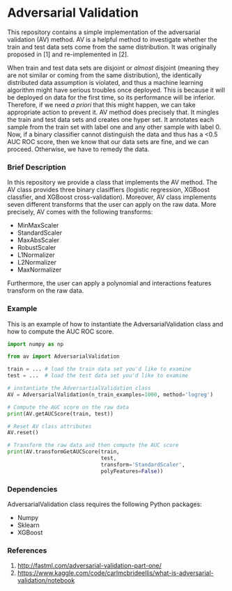 # Adversarial Validation

This repository contains a simple implementation of the adversarial
validation (AV) method.  AV is a helpful method to investigate whether
the train and test data sets come from the same distribution.
It was originally proposed in [1] and re-implemented in [2].

When train and test data sets are disjoint or *almost* disjoint
(meaning they are not similar or coming from the same distribution),
the identically distributed data assumption is violated, and thus a
machine learning algorithm might have serious troubles once deployed.
This is because it will be deployed on data for the first time, so
its performance will be inferior.  Therefore, if we need *a priori*
that this might happen, we can take appropriate action to prevent it.
AV method does precisely that.  It mingles the train and test data
sets and creates one hyper set.  It annotates each sample from the
train set with label one and any other sample with label 0.  Now, if
a binary classifier cannot distinguish the data and thus has a <0.5
AUC ROC score, then we know that our data sets are fine, and we can
proceed. Otherwise, we have to remedy the data.



### Brief Description

In this repository we provide a class that implements the AV method. The AV class 
provides three binary clasiffiers (logistic regression, XGBoost classfier, 
and XGBoost cross-validation). Moreover, AV class implements seven different 
transforms that the user can apply on the raw data. More precisely, AV comes 
with the following transforms:
  * MinMaxScaler
  * StandardScaler
  * MaxAbsScaler
  * RobustScaler
  * L1Normalizer
  * L2Normalizer
  * MaxNormalizer

Furthermore, the user can apply a polynomial and interactions features 
transform on the raw data. 


### Example

This is an example of how to instantiate the AdversarialValidation class and
how to compute the AUC ROC score. 

```python
import numpy as np

from av import AdversarialValidation

train = ... # load the train data set you'd like to examine
test = ...  # load the test data set you'd like to examime

# instantiate the AdversartialValidation class
AV = AdversarialValidation(n_train_examples=1000, method='logreg')

# Compute the AUC score on the raw data
print(AV.getAUCScore(train, test))

# Reset AV class attributes
AV.reset()

# Transform the raw data and then compute the AUC score
print(AV.transformGetAUCScore(train,
                              test,
                              transform='StandardScaler',
                              polyFeatures=False))

```

### Dependencies

AdversarialValidation class requires the following Python packages:
  - Numpy
  - Sklearn
  - XGBoost


### References
  1. http://fastml.com/adversarial-validation-part-one/ 
  2. https://www.kaggle.com/code/carlmcbrideellis/what-is-adversarial-validation/notebook


